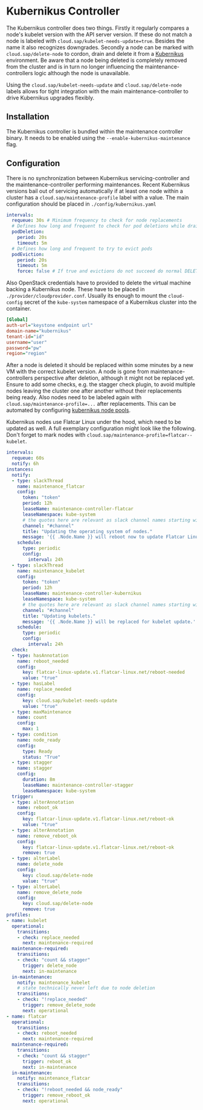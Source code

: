 # Kubernikus Controller
The Kubernikus controller does two things.
Firstly it regularly compares a node's kubelet version with the API server version.
If these do not match a node is labeled with `cloud.sap/kubelet-needs-update=true`.
Besides the name it also recognizes downgrades.
Secondly a node can be marked with `cloud.sap/delete-node` to cordon, drain and delete it from a [Kubernikus](https://github.com/sapcc/kubernikus) environment.
Be aware that a node being deleted is completely removed from the cluster and is in turn no longer influencing the maintenance-controllers logic although the node is unavailable.

Using the `cloud.sap/kubelet-needs-update` and `cloud.sap/delete-node` labels allows for tight integration with the main maintenance-controller to drive Kubernikus upgrades flexibly.

## Installation
The Kubernikus controller is bundled within the maintenance controller binary. It needs to be enabled using the `--enable-kubernikus-maintenance` flag.

## Configuration
There is no synchronization between Kubernikus servicing-controller and the maintenance-controller performing maintenances.
Recent Kubernikus versions bail out of servicing automatically if at least one node within a cluster has a `cloud.sap/maintenance-profile` label with a value.
The main configuration should be placed in `./config/kubernikus.yaml`
```yaml
intervals:
  requeue: 30s # Minimum frequency to check for node replacements
  # Defines how long and frequent to check for pod deletions while draining
  podDeletion:
    period: 20s
    timeout: 5m
  # Defines how long and frequent to try to evict pods
  podEviction:
    period: 20s
    timeout: 5m
    force: false # If true and evictions do not succeed do normal DELETE calls
```
Also OpenStack credentials have to provided to delete the virtual machine backing a Kubernikus node.
These have to be placed in `./provider/cloudprovider.conf`.
Usually its enough to mount the `cloud-config` secret of the `kube-system` namespace of a Kubernikus cluster into the container.
```ini
[Global]
auth-url="keystone endpoint url"
domain-name="kubernikus"
tenant-id="id"
username="user"
password="pw"
region="region"
```
After a node is deleted it should be replaced within some minutes by a new VM with the correct kubelet version.
A node is gone from maintenance-controllers perspective after deletion, although it might not be replaced yet.
Ensure to add some checks, e.g. the stagger check plugin, to avoid multiple nodes leaving the cluster one after another without their replacements being ready.
Also nodes need to be labeled again with `cloud.sap/maintenance-profile=...` after replacements.
This can be automated by configuring [kubernikus node pools](https://github.com/sapcc/kubernikus/blob/master/swagger.yml#L584).

Kubernikus nodes use Flatcar Linux under the hood, which need to be updated as well.
A full exemplary configuration might look like the following.
Don't forget to mark nodes with `cloud.sap/maintenance-profile=flatcar--kubelet`.
```yaml
intervals:
  requeue: 60s
  notify: 6h
instances:
  notify:
  - type: slackThread
    name: maintenance_flatcar
    config:
      token: "token"
      period: 12h
      leaseName: maintenance-controller-flatcar
      leaseNamespace: kube-system
      # the quotes here are relevant as slack channel names starting with # would render to YAML comment otherwise
      channel: "#channel"
      title: "Updating the operating system of nodes."
      message: '{{ .Node.Name }} will reboot now to update Flatcar Linux from version {{ index .Node.Labels "flatcar-linux-update.v1.flatcar-linux.net/version" }} to version {{ index .Node.Annotations "flatcar-linux-update.v1.flatcar-linux.net/new-version" }}'
    schedule:
      type: periodic
      config:
        interval: 24h
  - type: slackThread
    name: maintenance_kubelet
    config:
      token: "token"
      period: 12h
      leaseName: maintenance-controller-kubernikus
      leaseNamespace: kube-system
      # the quotes here are relevant as slack channel names starting with # would render to YAML comment otherwise
      channel: "#channel"
      title: "Updating kubelets."
      message: '{{ .Node.Name }} will be replaced for kubelet update.'
    schedule:
      type: periodic
      config:
        interval: 24h
  check:
  - type: hasAnnotation
    name: reboot_needed
    config:
      key: flatcar-linux-update.v1.flatcar-linux.net/reboot-needed
      value: "true"
  - type: hasLabel
    name: replace_needed
    config:
      key: cloud.sap/kubelet-needs-update
      value: "true"
  - type: maxMaintenance
    name: count
    config:
      max: 1
  - type: condition
    name: node_ready
    config:
      type: Ready
      status: "True"
  - type: stagger
    name: stagger
    config:
      duration: 8m
      leaseName: maintenance-controller-stagger
      leaseNamespace: kube-system
  trigger:
  - type: alterAnnotation
    name: reboot_ok
    config:
      key: flatcar-linux-update.v1.flatcar-linux.net/reboot-ok
      value: "true"
  - type: alterAnnotation
    name: remove_reboot_ok
    config:
      key: flatcar-linux-update.v1.flatcar-linux.net/reboot-ok
      remove: true
  - type: alterLabel
    name: delete_node
    config:
      key: cloud.sap/delete-node
      value: "true"
  - type: alterLabel
    name: remove_delete_node
    config:
      key: cloud.sap/delete-node
      remove: true
profiles:
- name: kubelet
  operational:
    transitions:
    - check: replace_needed
      next: maintenance-required
  maintenance-required:
    transitions:
    - check: "count && stagger"
      trigger: delete_node
      next: in-maintenance
  in-maintenance:
    notify: maintenance_kubelet
    # state technically never left due to node deletion
    transitions:
    - check: "!replace_needed"
      trigger: remove_delete_node
      next: operational
- name: flatcar
  operational:
    transitions:
    - check: reboot_needed
      next: maintenance-required
  maintenance-required:
    transitions:
    - check: "count && stagger"
      trigger: reboot_ok
      next: in-maintenance
  in-maintenance:
    notify: maintenance_flatcar
    transitions:
    - check: "!reboot_needed && node_ready"
      trigger: remove_reboot_ok
      next: operational
```

